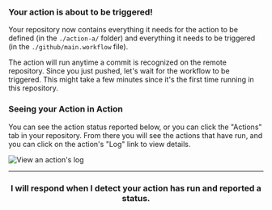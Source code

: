 ### Your action is about to be triggered!

Your repository now contains everything it needs for the action to be defined (in the `./action-a/` folder) and everything it needs to be triggered (in the `./github/main.workflow` file).

The action will run anytime a commit is recognized on the remote repository. Since you just pushed, let's wait for the workflow to be triggered. This might take a few minutes since it's the first time running in this repository.

### Seeing your Action in Action

You can see the action status reported below, or you can click the "Actions" tab in your repository. From there you will see the actions that have run, and you can click on the action's "Log" link to view details.

![View an action's log](https://developer.github.com/assets/images/actions-view-log.png)

<hr>
<h3 align="center">I will respond when I detect your action has run and reported a status.</h3>
